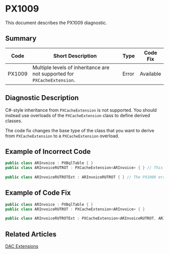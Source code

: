 # PX1009
This document describes the PX1009 diagnostic.

## Summary

| Code   | Short Description                                                        | Type  | Code Fix  | 
| ------ | ------------------------------------------------------------------------ | ----- | --------- | 
| PX1009 | Multiple levels of inheritance are not supported for `PXCacheExtension`. | Error | Available | 

## Diagnostic Description
C#-style inheritance from `PXCacheExtension` is not supported. You should instead use overloads of the `PXCacheExtension` class to define derived classes.

The code fix changes the base type of the class that you want to derive from `PXCacheExtension` to a `PXCacheExtension` overload.

## Example of Incorrect Code

```C#
public class ARInvoice : PXBqlTable { }
public class ARInvoiceRUTROT : PXCacheExtension<ARInvoice> { } // This line works as expected.
   
public class ARInvoiceRUTROTExt : ARInvoiceRUTROT { } // The PX1009 error is displayed for this line. 
```

## Example of Code Fix

```C#
public class ARInvoice : PXBqlTable { }
public class ARInvoiceRUTROT : PXCacheExtension<ARInvoice> { }
   
public class ARInvoiceRUTROTExt : PXCacheExtension<ARInvoiceRUTROT, ARInvoice> { }
```

## Related Articles

[DAC Extensions](https://help.acumatica.com/Help?ScreenId=ShowWiki&pageid=114ae5af-8667-4933-b53d-c4c8667c85ac)